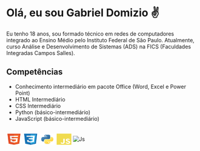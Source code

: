 # Olá, eu sou Gabriel Domizio ✌

Eu tenho 18 anos, sou formado técnico em redes de computadores integrado ao Ensino Médio pelo Instituto Federal de São Paulo. 
Atualmente, curso Análise e Desenvolvimento de Sistemas (ADS) na FICS (Faculdades Integradas Campos Salles). 

## Competências

- Conhecimento intermediário em pacote Office (Word, Excel e Power Point) 
- HTML Intermediário
- CSS Intermediário
- Python (básico-intermediário)
- JavaScript (básico-intermediário)

<div style="display: inline_block"><br>
  <img align="center" alt="HTML" height="30" width="40" src="https://raw.githubusercontent.com/devicons/devicon/master/icons/html5/html5-original.svg">
  <img align="center" alt="CSS" height="30" width="40" src="https://raw.githubusercontent.com/devicons/devicon/master/icons/css3/css3-original.svg">
  <img align="center" alt="Python" height="30" width="40" src="https://raw.githubusercontent.com/devicons/devicon/master/icons/python/python-original.svg">
  <img align="center" alt="Js" height="30" width="40" src="https://raw.githubusercontent.com/devicons/devicon/master/icons/javascript/javascript-plain.svg">
  <img align="center" alt="Js" height="30" width="40" src="C:\Users\domiz\Downloads\dhhd">

</div>
  
